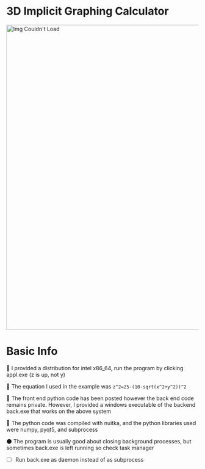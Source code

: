 # 3D Implicit Graphing Calculator

<img src="https://user-images.githubusercontent.com/60249504/136651126-91e6ee99-4b8d-4b79-a563-aeed1d048aff.gif" alt="Img Couldn't Load" width="800">

# Basic Info

:cherry_blossom: I provided a distribution for intel x86_64, run the program by clicking appl.exe (z is up, not y)

:cherry_blossom: The equation I used in the example was ``` z^2=25-(10-sqrt(x^2+y^2))^2 ```

:cherry_blossom: The front end python code has been posted however the back end code remains private. However, I provided a windows executable of the backend back.exe that works on the above system 

:cherry_blossom: The python code was compiled with nuitka, and the python libraries used were numpy, pyqt5, and subprocess

:new_moon: The program is usually good about closing background processes, but sometimes back.exe is left running so check task manager

- [ ] Run back.exe as daemon instead of as subprocess
